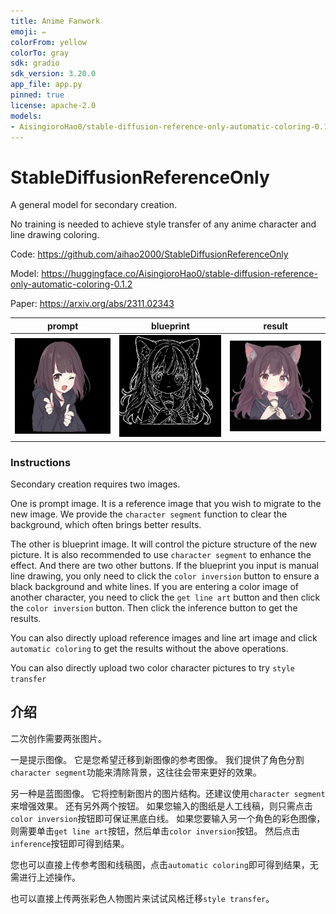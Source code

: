 ```yaml
---
title: Anime Fanwork
emoji: ✏️
colorFrom: yellow
colorTo: gray
sdk: gradio
sdk_version: 3.20.0
app_file: app.py
pinned: true
license: apache-2.0
models:
- AisingioroHao0/stable-diffusion-reference-only-automatic-coloring-0.1.2
---
```


# StableDiffusionReferenceOnly

A general model for secondary creation.

No training is needed to achieve style transfer of any anime character and line drawing coloring.

Code: https://github.com/aihao2000/StableDiffusionReferenceOnly

Model: https://huggingface.co/AisingioroHao0/stable-diffusion-reference-only-automatic-coloring-0.1.2

Paper: https://arxiv.org/abs/2311.02343

|               prompt                |               blueprint                |               result                |
| :---------------------------------: | :------------------------------------: | :---------------------------------: |
| ![](./README.assets/3x9_prompt.png) | ![](./README.assets/3x9_blueprint.png) | ![](./README.assets/3x9_result.png) |



### Instructions

Secondary creation requires two images.

One is prompt image. It is a reference image that you wish to migrate to the new image. We provide the ```character segment``` function to clear the background, which often brings better results.

The other is blueprint image. It will control the picture structure of the new picture. It is also recommended to use ```character segment``` to enhance the effect. And there are two other buttons. If the blueprint you input is manual line drawing, you only need to click the ```color inversion``` button to ensure a black background and white lines. If you are entering a color image of another character, you need to click the ```get line art``` button and then click the ```color inversion``` button. Then click the inference button to get the results. 



You can also directly upload reference images and line art image and click ```automatic coloring``` to get the results without the above operations.

You can also directly upload two color character pictures to try ```style transfer```

## 介绍

二次创作需要两张图片。

一是提示图像。 它是您希望迁移到新图像的参考图像。 我们提供了角色分割```character segment```功能来清除背景，这往往会带来更好的效果。

另一种是蓝图图像。 它将控制新图片的图片结构。还建议使用```character segment```来增强效果。 还有另外两个按钮。 如果您输入的图纸是人工线稿，则只需点击```color inversion```按钮即可保证黑底白线。 如果您要输入另一个角色的彩色图像，则需要单击```get line art```按钮，然后单击```color inversion```按钮。 然后点击```inference```按钮即可得到结果。



您也可以直接上传参考图和线稿图，点击```automatic coloring```即可得到结果，无需进行上述操作。

也可以直接上传两张彩色人物图片来试试风格迁移```style transfer```。

